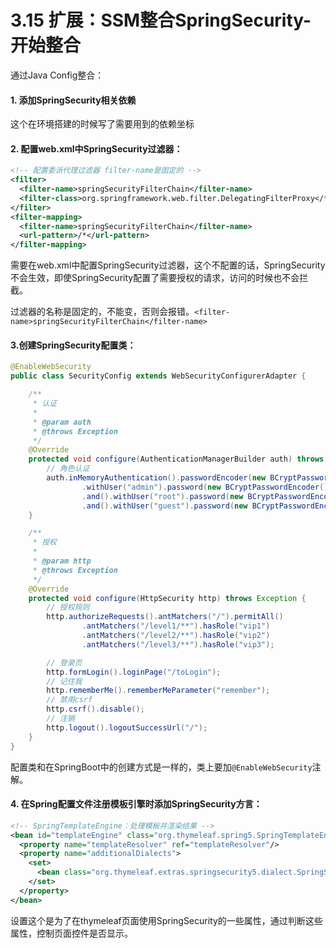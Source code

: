# 3.15 扩展：SSM整合SpringSecurity-开始整合

通过Java Config整合：

#### 1. 添加SpringSecurity相关依赖

这个在环境搭建的时候写了需要用到的依赖坐标



#### 2. 配置web.xml中SpringSecurity过滤器：

```xml
<!-- 配置委派代理过滤器 filter-name是固定的 -->
<filter>
  <filter-name>springSecurityFilterChain</filter-name>
  <filter-class>org.springframework.web.filter.DelegatingFilterProxy</filter-class>
</filter>
<filter-mapping>
  <filter-name>springSecurityFilterChain</filter-name>
  <url-pattern>/*</url-pattern>
</filter-mapping>
```

需要在web.xml中配置SpringSecurity过滤器，这个不配置的话，SpringSecurity不会生效，即使SpringSecurity配置了需要授权的请求，访问的时候也不会拦截。

过滤器的名称是固定的，不能变，否则会报错。`<filter-name>springSecurityFilterChain</filter-name>`



#### 3.创建SpringSecurity配置类：

```java
@EnableWebSecurity
public class SecurityConfig extends WebSecurityConfigurerAdapter {

    /**
     * 认证
     *
     * @param auth
     * @throws Exception
     */
    @Override
    protected void configure(AuthenticationManagerBuilder auth) throws Exception {
        // 角色认证
        auth.inMemoryAuthentication().passwordEncoder(new BCryptPasswordEncoder())
                .withUser("admin").password(new BCryptPasswordEncoder().encode("123")).roles("vip1", "vip2")
                .and().withUser("root").password(new BCryptPasswordEncoder().encode("123")).roles("vip1", "vip2", "vip3")
                .and().withUser("guest").password(new BCryptPasswordEncoder().encode("123")).roles("vip1");
    }

    /**
     * 授权
     *
     * @param http
     * @throws Exception
     */
    @Override
    protected void configure(HttpSecurity http) throws Exception {
        // 授权规则
        http.authorizeRequests().antMatchers("/").permitAll()
                .antMatchers("/level1/**").hasRole("vip1")
                .antMatchers("/level2/**").hasRole("vip2")
                .antMatchers("/level3/**").hasRole("vip3");

        // 登录页
        http.formLogin().loginPage("/toLogin");
        // 记住我
        http.rememberMe().rememberMeParameter("remember");
        // 禁用csrf
        http.csrf().disable();
        // 注销
        http.logout().logoutSuccessUrl("/");
    }
}
```

配置类和在SpringBoot中的创建方式是一样的，类上要加`@EnableWebSecurity`注解。



#### 4. 在Spring配置文件注册模板引擎时添加SpringSecurity方言：

```xml
<!-- SpringTemplateEngine：处理模板并渲染结果 -->
<bean id="templateEngine" class="org.thymeleaf.spring5.SpringTemplateEngine">
  <property name="templateResolver" ref="templateResolver"/>
  <property name="additionalDialects">
    <set>
      <bean class="org.thymeleaf.extras.springsecurity5.dialect.SpringSecurityDialect"/>
    </set>
  </property>
</bean>
```

设置这个是为了在thymeleaf页面使用SpringSecurity的一些属性，通过判断这些属性，控制页面控件是否显示。


